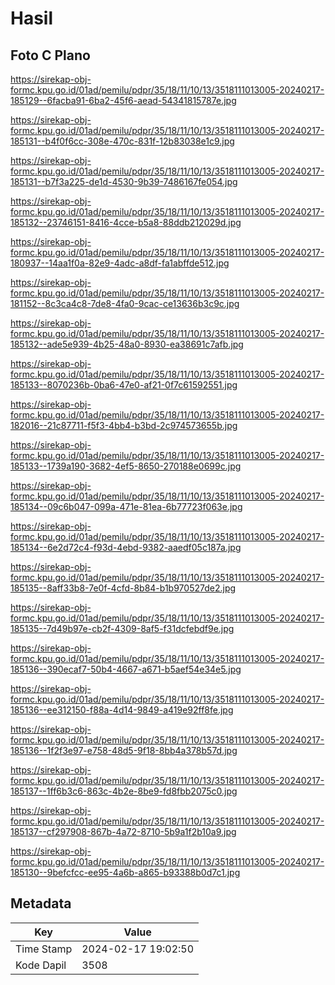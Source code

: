 # Hasil

## Foto C Plano

https://sirekap-obj-formc.kpu.go.id/01ad/pemilu/pdpr/35/18/11/10/13/3518111013005-20240217-185129--6facba91-6ba2-45f6-aead-54341815787e.jpg

https://sirekap-obj-formc.kpu.go.id/01ad/pemilu/pdpr/35/18/11/10/13/3518111013005-20240217-185131--b4f0f6cc-308e-470c-831f-12b83038e1c9.jpg

https://sirekap-obj-formc.kpu.go.id/01ad/pemilu/pdpr/35/18/11/10/13/3518111013005-20240217-185131--b7f3a225-de1d-4530-9b39-7486167fe054.jpg

https://sirekap-obj-formc.kpu.go.id/01ad/pemilu/pdpr/35/18/11/10/13/3518111013005-20240217-185132--23746151-8416-4cce-b5a8-88ddb212029d.jpg

https://sirekap-obj-formc.kpu.go.id/01ad/pemilu/pdpr/35/18/11/10/13/3518111013005-20240217-180937--14aa1f0a-82e9-4adc-a8df-fa1abffde512.jpg

https://sirekap-obj-formc.kpu.go.id/01ad/pemilu/pdpr/35/18/11/10/13/3518111013005-20240217-181152--8c3ca4c8-7de8-4fa0-9cac-ce13636b3c9c.jpg

https://sirekap-obj-formc.kpu.go.id/01ad/pemilu/pdpr/35/18/11/10/13/3518111013005-20240217-185132--ade5e939-4b25-48a0-8930-ea38691c7afb.jpg

https://sirekap-obj-formc.kpu.go.id/01ad/pemilu/pdpr/35/18/11/10/13/3518111013005-20240217-185133--8070236b-0ba6-47e0-af21-0f7c61592551.jpg

https://sirekap-obj-formc.kpu.go.id/01ad/pemilu/pdpr/35/18/11/10/13/3518111013005-20240217-182016--21c87711-f5f3-4bb4-b3bd-2c974573655b.jpg

https://sirekap-obj-formc.kpu.go.id/01ad/pemilu/pdpr/35/18/11/10/13/3518111013005-20240217-185133--1739a190-3682-4ef5-8650-270188e0699c.jpg

https://sirekap-obj-formc.kpu.go.id/01ad/pemilu/pdpr/35/18/11/10/13/3518111013005-20240217-185134--09c6b047-099a-471e-81ea-6b77723f063e.jpg

https://sirekap-obj-formc.kpu.go.id/01ad/pemilu/pdpr/35/18/11/10/13/3518111013005-20240217-185134--6e2d72c4-f93d-4ebd-9382-aaedf05c187a.jpg

https://sirekap-obj-formc.kpu.go.id/01ad/pemilu/pdpr/35/18/11/10/13/3518111013005-20240217-185135--8aff33b8-7e0f-4cfd-8b84-b1b970527de2.jpg

https://sirekap-obj-formc.kpu.go.id/01ad/pemilu/pdpr/35/18/11/10/13/3518111013005-20240217-185135--7d49b97e-cb2f-4309-8af5-f31dcfebdf9e.jpg

https://sirekap-obj-formc.kpu.go.id/01ad/pemilu/pdpr/35/18/11/10/13/3518111013005-20240217-185136--390ecaf7-50b4-4667-a671-b5aef54e34e5.jpg

https://sirekap-obj-formc.kpu.go.id/01ad/pemilu/pdpr/35/18/11/10/13/3518111013005-20240217-185136--ee312150-f88a-4d14-9849-a419e92ff8fe.jpg

https://sirekap-obj-formc.kpu.go.id/01ad/pemilu/pdpr/35/18/11/10/13/3518111013005-20240217-185136--1f2f3e97-e758-48d5-9f18-8bb4a378b57d.jpg

https://sirekap-obj-formc.kpu.go.id/01ad/pemilu/pdpr/35/18/11/10/13/3518111013005-20240217-185137--1ff6b3c6-863c-4b2e-8be9-fd8fbb2075c0.jpg

https://sirekap-obj-formc.kpu.go.id/01ad/pemilu/pdpr/35/18/11/10/13/3518111013005-20240217-185137--cf297908-867b-4a72-8710-5b9a1f2b10a9.jpg

https://sirekap-obj-formc.kpu.go.id/01ad/pemilu/pdpr/35/18/11/10/13/3518111013005-20240217-185130--9befcfcc-ee95-4a6b-a865-b93388b0d7c1.jpg


## Metadata

| Key        | Value               |
| ---------- | ------------------- |
| Time Stamp | 2024-02-17 19:02:50 |
| Kode Dapil | 3508                |



